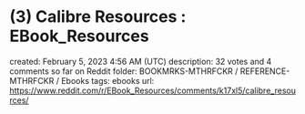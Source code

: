 # (3) Calibre Resources : EBook_Resources

created: February 5, 2023 4:56 AM (UTC)
description: 32 votes and 4 comments so far on Reddit
folder: BOOKMRKS-MTHRFCKR / REFERENCE-MTHRFCKR / Ebooks
tags: ebooks
url: https://www.reddit.com/r/EBook_Resources/comments/k17xl5/calibre_resources/